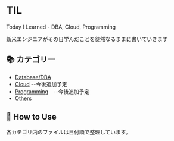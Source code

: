 # TIL
Today I Learned - DBA, Cloud, Programming

新米エンジニアがその日学んだことを徒然なるままに書いていきます

## 📚 カテゴリー
- [Database/DBA](./database/)
- [Cloud](./cloud/) --今後追加予定
- [Programming](./programming/)　--今後追加予定
- [Others](./others/)

## 📖 How to Use
各カテゴリ内のファイルは日付順で整理しています。
